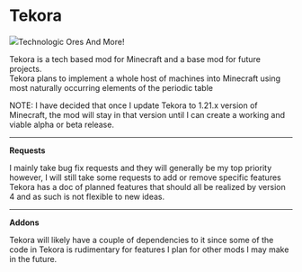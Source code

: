 # Tekora
![](https://github.com/bowenleng/Tekora/blob/main/logo.png)Technologic Ores And More!

Tekora is a tech based mod for Minecraft and a base mod for future projects.
<br>
Tekora plans to implement a whole host of machines into Minecraft using most naturally occurring elements of the periodic table

NOTE: I have decided that once I update Tekora to 1.21.x version of Minecraft, the mod will stay in that version until I can create a working and viable alpha or beta release.

-----
**Requests**

I mainly take bug fix requests and they will generally be my top priority
however, I will still take some requests to add or remove specific features
<br>
Tekora has a doc of planned features that should all be realized by version 4
and as such is not flexible to new ideas.

-----
**Addons**

Tekora will likely have a couple of dependencies to it since some of the code
in Tekora is rudimentary for features I plan for other mods I may make in the
future.
